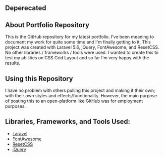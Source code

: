 ## Deperecated

## About Portfolio Repository

This is the GitHub repository for my latest portfolio. I've been meaning to document my work for quite some time and I'm finally getting to it. This project was created with Laravel 5.6, jQuery, FontAwesome, and ResetCSS. No other libraries / frameworks / tools were used. I wanted to create this to test my abilities on CSS Grid Layout and so far I'm very happy with the results.

## Using this Repository

I have no problem with others pulling this project and making it their own; with their own styles and effects/functionality. However, the main purpose of posting this to an open-platform like GitHub was for employment purposes.

## Libraries, Frameworks, and Tools Used:

- [Laravel](https://laravel.com/)
- [FontAwesome](https://fontawesome.com/)
- [ResetCSS](https://meyerweb.com/eric/tools/css/reset/)
- [jQuery](http://jquery.com/)
